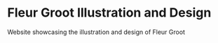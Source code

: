 # Fleur Groot Illustration and Design
Website showcasing the illustration and design of Fleur Groot
